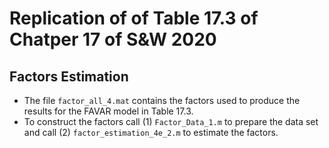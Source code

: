 
# Replication of of Table 17.3 of Chatper 17 of S&W 2020

## Factors Estimation

* The file `factor_all_4.mat` contains the factors used to produce the results for the FAVAR model in Table 17.3.
* To construct the factors call (1) `Factor_Data_1.m` to prepare the data set and call (2) `factor_estimation_4e_2.m` to estimate the factors.